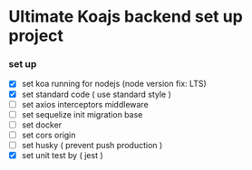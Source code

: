 # Ultimate Koajs backend set up project
### set up
- [x] set koa running for nodejs (node version fix: LTS)
- [x] set standard code ( use standard style )
- [ ] set axios interceptors middleware
- [ ] set sequelize init migration base
- [ ] set docker
- [ ] set cors origin
- [ ] set husky ( prevent push production )
- [x] set unit test by ( jest )
